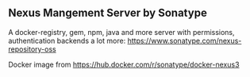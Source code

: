 ## Nexus Mangement Server by Sonatype

A docker-registry, gem, npm, java and more server with permissions, authentication backends a lot more:
https://www.sonatype.com/nexus-repository-oss

Docker image from https://hub.docker.com/r/sonatype/docker-nexus3